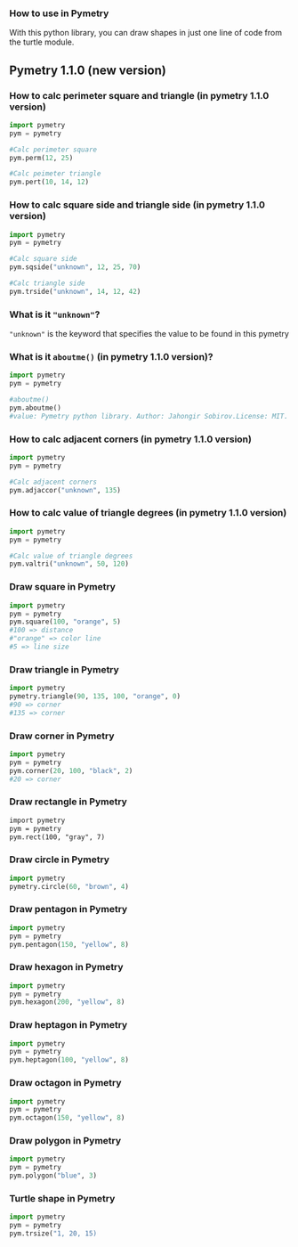 ### How to use in Pymetry
With this python library, you can draw shapes in just one line of code from the turtle module.
## Pymetry 1.1.0 (new version)
### How to calc perimeter square and triangle (in pymetry 1.1.0 version)
```python
import pymetry
pym = pymetry

#Calc perimeter square
pym.perm(12, 25)

#Calc peimeter triangle
pym.pert(10, 14, 12)
```
### How to calc square side and triangle side (in pymetry 1.1.0 version)
```python
import pymetry
pym = pymetry

#Calc square side
pym.sqside("unknown", 12, 25, 70)

#Calc triangle side
pym.trside("unknown", 14, 12, 42)
```
### What is it ```"unknown"```?
```"unknown"``` is the keyword that specifies the value to be found in this pymetry
### What is it ```aboutme()``` (in pymetry 1.1.0 version)?
```python
import pymetry
pym = pymetry

#aboutme()
pym.aboutme()
#value: Pymetry python library. Author: Jahongir Sobirov.License: MIT. Version: 1.1.0
```
### How to calc adjacent corners (in pymetry 1.1.0 version)
```python
import pymetry
pym = pymetry

#Calc adjacent corners
pym.adjaccor("unknown", 135)
```
### How to calc value of triangle degrees (in pymetry 1.1.0 version)
```python
import pymetry
pym = pymetry

#Calc value of triangle degrees
pym.valtri("unknown", 50, 120)
```
### Draw square in Pymetry
```python
import pymetry
pym = pymetry
pym.square(100, "orange", 5)
#100 => distance
#"orange" => color line
#5 => line size
```
### Draw triangle in Pymetry
```python
import pymetry
pymetry.triangle(90, 135, 100, "orange", 0)
#90 => corner
#135 => corner
```
### Draw corner in Pymetry
```python
import pymetry
pym = pymetry
pym.corner(20, 100, "black", 2)
#20 => corner
```
### Draw rectangle in Pymetry
```markdown
import pymetry
pym = pymetry
pym.rect(100, "gray", 7)
```
### Draw circle in Pymetry
```python
import pymetry
pymetry.circle(60, "brown", 4)
```
### Draw pentagon in Pymetry
```python
import pymetry
pym = pymetry
pym.pentagon(150, "yellow", 8)
```
### Draw hexagon in Pymetry
```python
import pymetry
pym = pymetry
pym.hexagon(200, "yellow", 8)
```
### Draw heptagon in Pymetry
```python
import pymetry
pym = pymetry
pym.heptagon(100, "yellow", 8)
```
### Draw octagon in Pymetry
```python
import pymetry
pym = pymetry
pym.octagon(150, "yellow", 8)
```
### Draw polygon in Pymetry
```python
import pymetry
pym = pymetry
pym.polygon("blue", 3)
```
### Turtle shape in Pymetry
```python
import pymetry
pym = pymetry
pym.trsize("1, 20, 15)
```

